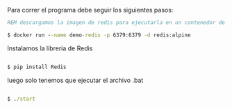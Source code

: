Para correr el programa debe seguir los siguientes pasos:

```cmd
REM descargamos la imagen de redis para ejecutarla en un contenedor de docker

$ docker run --name demo-redis -p 6379:6379 -d redis:alpine


```

Instalamos la libreria de Redis

```cmd

$ pip install Redis

```

luego solo tenemos que ejecutar el archivo .bat

```cmd

$ ./start

```
